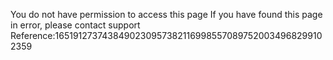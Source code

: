 You do not have permission to access this page If you have found this page in error, please contact support Reference:16519127374384902309573821169985570897520034968299102359